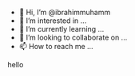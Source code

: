 - 👋 Hi, I’m @ibrahimmuhamm
- 👀 I’m interested in ...
- 🌱 I’m currently learning ...
- 💞️ I’m looking to collaborate on ...
- 📫 How to reach me ...

<!---
ibrahimmuhamm/ibrahimmuhamm is a ✨ special ✨ repository because its `README.md` (this file) appears on your GitHub profile.
You can click the Preview link to take a look at your changes.
--->hello

